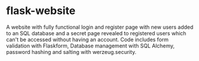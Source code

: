 # flask-website
A website with fully functional login and register page with new users added to an SQL database and a secret page revealed to registered users which can't be accessed without having an account. Code includes form validation with Flaskform, Database management with SQL Alchemy, password hashing and salting with werzeug.security.
